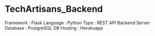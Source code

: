 # TechArtisans_Backend

Framework : Flask 
Language : Python
Type : REST API Backend Server
Database : PostgreSQL
DB Hosting : Herokuapp